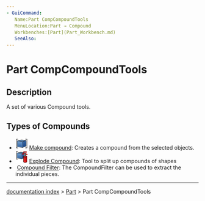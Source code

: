 ```yaml
---
- GuiCommand:
   Name:Part CompCompoundTools
   MenuLocation:Part → Compound
   Workbenches:[Part](Part_Workbench.md)
   SeeAlso:
---
```


# Part CompCompoundTools

## Description

A set of various Compound tools.

## Types of Compounds 

-   <img alt="" src=images/Part_Compound.svg  style="width:32px;"> [Make compound](Part_Compound.md): Creates a compound from the selected objects.
-   <img alt="" src=images/Part_ExplodeCompound.svg  style="width:32px;"> [Explode Compound](Part_ExplodeCompound.md): Tool to split up compounds of shapes
-   <img alt="" src=images/Part_Compound‏‎Filter.svg  style="width:32px;"> [Compound Filter](Part_Compound‏‎Filter.md): The CompoundFilter can be used to extract the individual pieces.

---
[documentation index](../README.md) > [Part](Part_Workbench.md) > Part CompCompoundTools
